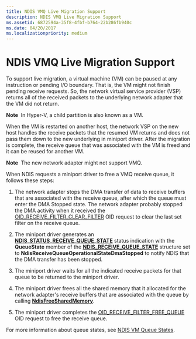 ```yaml
---
title: NDIS VMQ Live Migration Support
description: NDIS VMQ Live Migration Support
ms.assetid: 6872594a-35f8-4fbf-b764-22b286fb940c
ms.date: 04/20/2017
ms.localizationpriority: medium
---
```


# NDIS VMQ Live Migration Support





To support live migration, a virtual machine (VM) can be paused at any instruction or pending I/O boundary. That is, the VM might not finish pending receive requests. So, the network virtual service provider (VSP) returns all of the received packets to the underlying network adapter that the VM did not return.

**Note**  In Hyper-V, a child partition is also known as a VM.

 

When the VM is restarted on another host, the network VSP on the new host handles the receive packets that the resumed VM returns and does not pass them down to the new underlying in miniport driver. After the migration is complete, the receive queue that was associated with the VM is freed and it can be reused for another VM.

**Note**  The new network adapter might not support VMQ.

 

When NDIS requests a miniport driver to free a VMQ receive queue, it follows these steps:

1.  The network adapter stops the DMA transfer of data to receive buffers that are associated with the receive queue, after which the queue must enter the DMA Stopped state. The network adapter probably stopped the DMA activity when it received the [OID\_RECEIVE\_FILTER\_CLEAR\_FILTER](https://docs.microsoft.com/windows-hardware/drivers/network/oid-receive-filter-clear-filter) OID request to clear the last set filter on the receive queue.

2.  The miniport driver generates an [**NDIS\_STATUS\_RECEIVE\_QUEUE\_STATE**](https://docs.microsoft.com/windows-hardware/drivers/network/ndis-status-receive-queue-state) status indication with the **QueueState** member of the [**NDIS\_RECEIVE\_QUEUE\_STATE**](https://docs.microsoft.com/windows-hardware/drivers/ddi/ndis/ns-ndis-_ndis_receive_queue_state) structure set to **NdisReceiveQueueOperationalStateDmaStopped** to notify NDIS that the DMA transfer has been stopped.

3.  The miniport driver waits for all the indicated receive packets for that queue to be returned to the miniport driver.

4.  The miniport driver frees all the shared memory that it allocated for the network adapter's receive buffers that are associated with the queue by calling [**NdisFreeSharedMemory**](https://docs.microsoft.com/windows-hardware/drivers/ddi/ndis/nf-ndis-ndisfreesharedmemory).

5.  The miniport driver completes the [OID\_RECEIVE\_FILTER\_FREE\_QUEUE](https://docs.microsoft.com/windows-hardware/drivers/network/oid-receive-filter-free-queue) OID request to free the receive queue.

For more information about queue states, see [NDIS VM Queue States](ndis-virtual-machine-queue-states.md).

 

 





